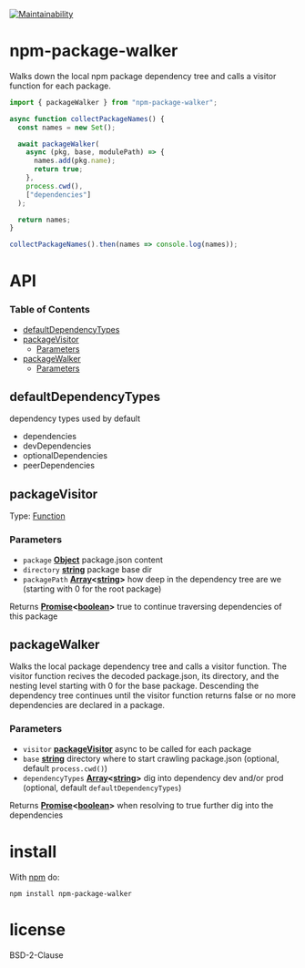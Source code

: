 [![Maintainability](undefined)](undefined)

# npm-package-walker

Walks down the local npm package dependency tree and calls a visitor function
for each package.

<!-- skip-example -->

```js
import { packageWalker } from "npm-package-walker";

async function collectPackageNames() {
  const names = new Set();

  await packageWalker(
    async (pkg, base, modulePath) => {
      names.add(pkg.name);
      return true;
    },
    process.cwd(),
    ["dependencies"]
  );

  return names;
}

collectPackageNames().then(names => console.log(names));
```

# API

<!-- Generated by documentation.js. Update this documentation by updating the source code. -->

### Table of Contents

-   [defaultDependencyTypes](#defaultdependencytypes)
-   [packageVisitor](#packagevisitor)
    -   [Parameters](#parameters)
-   [packageWalker](#packagewalker)
    -   [Parameters](#parameters-1)

## defaultDependencyTypes

dependency types used by default

-   dependencies
-   devDependencies
-   optionalDependencies
-   peerDependencies

## packageVisitor

Type: [Function](https://developer.mozilla.org/docs/Web/JavaScript/Reference/Statements/function)

### Parameters

-   `package` **[Object](https://developer.mozilla.org/docs/Web/JavaScript/Reference/Global_Objects/Object)** package.json content
-   `directory` **[string](https://developer.mozilla.org/docs/Web/JavaScript/Reference/Global_Objects/String)** package base dir
-   `packagePath` **[Array](https://developer.mozilla.org/docs/Web/JavaScript/Reference/Global_Objects/Array)&lt;[string](https://developer.mozilla.org/docs/Web/JavaScript/Reference/Global_Objects/String)>** how deep in the dependency tree are we (starting with 0 for the root package)

Returns **[Promise](https://developer.mozilla.org/docs/Web/JavaScript/Reference/Global_Objects/Promise)&lt;[boolean](https://developer.mozilla.org/docs/Web/JavaScript/Reference/Global_Objects/Boolean)>** true to continue traversing dependencies of this package

## packageWalker

Walks the local package dependency tree and calls a visitor function.
The visitor function recives the decoded package.json, its directory, and the nesting level starting with 0 for the base package.
Descending the dependency tree continues until the visitor function returns false or no more dependencies
are declared in a package.

### Parameters

-   `visitor` **[packageVisitor](#packagevisitor)** async to be called for each package
-   `base` **[string](https://developer.mozilla.org/docs/Web/JavaScript/Reference/Global_Objects/String)** directory where to start crawling package.json (optional, default `process.cwd()`)
-   `dependencyTypes` **[Array](https://developer.mozilla.org/docs/Web/JavaScript/Reference/Global_Objects/Array)&lt;[string](https://developer.mozilla.org/docs/Web/JavaScript/Reference/Global_Objects/String)>** dig into dependency dev and/or prod (optional, default `defaultDependencyTypes`)

Returns **[Promise](https://developer.mozilla.org/docs/Web/JavaScript/Reference/Global_Objects/Promise)&lt;[boolean](https://developer.mozilla.org/docs/Web/JavaScript/Reference/Global_Objects/Boolean)>** when resolving to true further dig into the dependencies

# install

With [npm](http://npmjs.org) do:

```shell
npm install npm-package-walker
```

# license

BSD-2-Clause
